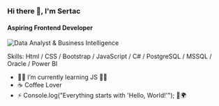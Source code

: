 ### Hi there 👋, I'm Sertac
#### Aspiring Frontend Developer
![Data Analyst & Business Intelligence](https://camo.githubusercontent.com/e9ec85bcb962a472e58d519f6ba67e98fae2a2e9e91ed4b52d4632a5e25dd809/68747470733a2f2f6d656469612e74656e6f722e636f6d2f6a6862713376596f38393841414141432f6e6f2e676966)


Skills: Html / CSS / Bootstrap / JavaScript / C# / PostgreSQL / MSSQL / Oracle / Power BI 


- 🧑‍💻 I’m currently learning JS 👨‍💻 
- ☕ Coffee Lover  
- ⚡ Console.log("Everything starts with 'Hello, World!'"); 👋🌍 




